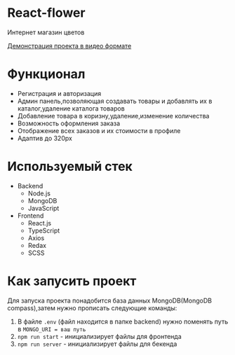 # React-flower

Интернет магазин цветов

[Демонстрация проекта в видео формате](https://www.youtube.com/watch?v=_ACQQ8AJ1qQ)

# Функционал

- Регистрация и авторизация
- Админ панель,позволяющая создавать товары и добавлять их в каталог,удаление каталога товаров
- Добавление товара в коризну,удаление,изменение количества
- Возможность оформления заказа
- Отображение всех заказов и их стоимости в профиле
- Адаптив до 320px

# Используемый стек 

- Backend 
    - Node.js
    - MongoDB
    - JavaScript
- Frontend 
    - React.js
    - TypeScript
    - Axios
    - Redax
    - SCSS

# Как запусить проект
Для запуска проекта понадобится база данных MongoDB(MongoDB compass),затем нужно прописать следующие команды:

1. В файле `.env` (файл находится в папке backend) нужно поменять путь в `MONGO_URI = ваш путь`
2. `npm run start` - инициализирует файлы для фронтенда
3. `npm run server` - инициализирует файлы для бекенда
